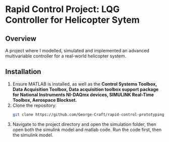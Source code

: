 # Rapid Control Project: LQG Controller for Helicopter Sytem
## Overview
A project where I modelled, simulated and implemented an advanced multivariable controller for a real-world helicopter system.

## Installation
1. Ensure MATLAB is installed, as well as the  **Control Systems Toolbox, Data Acquisition Toolbox, Data acquisition toolbox support package for National Instruments NI-DAQmx devices, SIMULINK Real-Time Toolbox, Aerospace Blockset.**
2. Clone the repository:
   ```bash
   git clone https://github.com/George-Craft/rapid-control-prototyping-project.git
3. Navigate to the project directory and open the simulation folder, then open both the simulink model and matlab code. Run the code first, then the simulink model.

